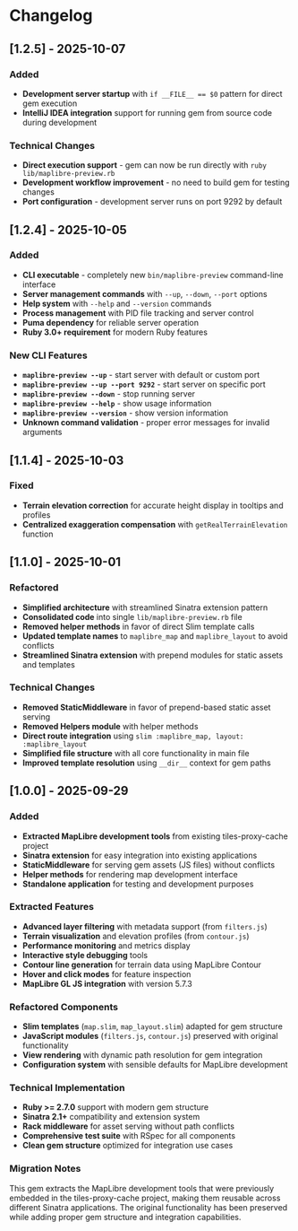 # Changelog

## [1.2.5] - 2025-10-07

### Added
- **Development server startup** with `if __FILE__ == $0` pattern for direct gem execution
- **IntelliJ IDEA integration** support for running gem from source code during development

### Technical Changes
- **Direct execution support** - gem can now be run directly with `ruby lib/maplibre-preview.rb`
- **Development workflow improvement** - no need to build gem for testing changes
- **Port configuration** - development server runs on port 9292 by default

## [1.2.4] - 2025-10-05

### Added
- **CLI executable** - completely new `bin/maplibre-preview` command-line interface
- **Server management commands** with `--up`, `--down`, `--port` options
- **Help system** with `--help` and `--version` commands
- **Process management** with PID file tracking and server control
- **Puma dependency** for reliable server operation
- **Ruby 3.0+ requirement** for modern Ruby features

### New CLI Features
- **`maplibre-preview --up`** - start server with default or custom port
- **`maplibre-preview --up --port 9292`** - start server on specific port
- **`maplibre-preview --down`** - stop running server
- **`maplibre-preview --help`** - show usage information
- **`maplibre-preview --version`** - show version information
- **Unknown command validation** - proper error messages for invalid arguments

## [1.1.4] - 2025-10-03

### Fixed
- **Terrain elevation correction** for accurate height display in tooltips and profiles
- **Centralized exaggeration compensation** with `getRealTerrainElevation` function

## [1.1.0] - 2025-10-01

### Refactored
- **Simplified architecture** with streamlined Sinatra extension pattern
- **Consolidated code** into single `lib/maplibre-preview.rb` file
- **Removed helper methods** in favor of direct Slim template calls
- **Updated template names** to `maplibre_map` and `maplibre_layout` to avoid conflicts
- **Streamlined Sinatra extension** with prepend modules for static assets and templates

### Technical Changes
- **Removed StaticMiddleware** in favor of prepend-based static asset serving
- **Removed Helpers module** with helper methods
- **Direct route integration** using `slim :maplibre_map, layout: :maplibre_layout`
- **Simplified file structure** with all core functionality in main file
- **Improved template resolution** using `__dir__` context for gem paths

## [1.0.0] - 2025-09-29

### Added
- **Extracted MapLibre development tools** from existing tiles-proxy-cache project
- **Sinatra extension** for easy integration into existing applications
- **StaticMiddleware** for serving gem assets (JS files) without conflicts
- **Helper methods** for rendering map development interface
- **Standalone application** for testing and development purposes

### Extracted Features
- **Advanced layer filtering** with metadata support (from `filters.js`)
- **Terrain visualization** and elevation profiles (from `contour.js`)
- **Performance monitoring** and metrics display
- **Interactive style debugging** tools
- **Contour line generation** for terrain data using MapLibre Contour
- **Hover and click modes** for feature inspection
- **MapLibre GL JS integration** with version 5.7.3

### Refactored Components
- **Slim templates** (`map.slim`, `map_layout.slim`) adapted for gem structure
- **JavaScript modules** (`filters.js`, `contour.js`) preserved with original functionality
- **View rendering** with dynamic path resolution for gem integration
- **Configuration system** with sensible defaults for MapLibre development

### Technical Implementation
- **Ruby >= 2.7.0** support with modern gem structure
- **Sinatra 2.1+** compatibility and extension system
- **Rack middleware** for asset serving without path conflicts
- **Comprehensive test suite** with RSpec for all components
- **Clean gem structure** optimized for integration use cases

### Migration Notes
This gem extracts the MapLibre development tools that were previously embedded in the tiles-proxy-cache project, making them reusable across different Sinatra applications. The original functionality has been preserved while adding proper gem structure and integration capabilities.
